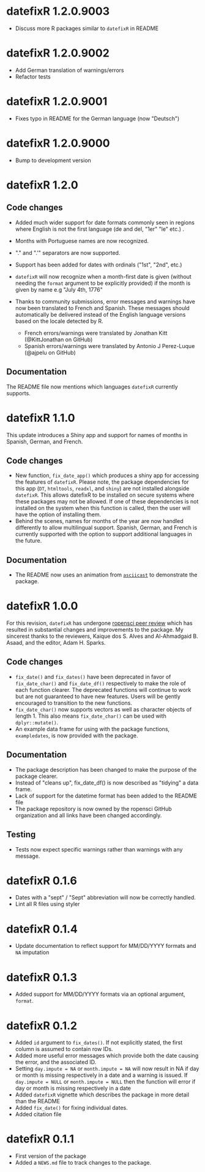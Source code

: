 <!-- NEWS.md is maintained by https://cynkra.github.io/fledge, do not edit -->

# datefixR 1.2.0.9003

- Discuss more R packages similar to `datefixR` in README


# datefixR 1.2.0.9002

- Add German translation of warnings/errors 
- Refactor tests


# datefixR 1.2.0.9001

- Fixes typo in README for the German language (now "Deutsch") 

# datefixR 1.2.0.9000

- Bump to development version

# datefixR 1.2.0

## Code changes

* Added much wider support for date formats commonly seen in regions where
  English is not the first language (de and del, "1er" "le" etc.) . 
* Months with Portuguese names are now recognized. 
* "." and ".'" separators are now supported.
* Support has been added for dates with ordinals ("1st", "2nd", etc.)
* `datefixR` will now recognize when a month-first date is given (without
  needing the `format` argument to be explicitly provided) if the month is
  given by name e.g "July 4th, 1776"
  

* Thanks to community submissions, error messages and warnings have now been
  translated to French and Spanish. These messages should automatically be
  delivered instead of the English language versions based on the locale
  detected by R. 
  * French errors/warnings were translated by Jonathan Kitt (@KittJonathan on
    GitHub)
  * Spanish errors/warnings were translated by Antonio J Perez-Luque (@ajpelu on
    GitHub)


## Documentation

The README file now mentions which languages `datefixR` currently supports. 


# datefixR 1.1.0

This update introduces a Shiny app and support for names of months in Spanish,
German, and French.

## Code changes

* New function, `fix_date_app()` which produces a shiny app for accessing
  the features of `datefixR`. Please note, the package dependencies for this app
  (`DT`, `htmltools`, `readxl`, and `shiny`) are not installed alongside
  `datefixR`. This allows datefixR to be installed on secure systems where these
  packages may not be allowed. If one of these dependencies is not installed on
  the system when this function is called, then the user will have the option of
  installing them.
* Behind the scenes, names for months of the year are now handled differently to
  allow multilingual support. Spanish, German, and French is currently supported
  with the option to support additional languages in the future.
  
## Documentation

* The README now uses an animation from
  [`asciicast`](https://CRAN.R-project.org/package=asciicast) to demonstrate the
  package. 

# datefixR 1.0.0

For this revision, `datefixR` has undergone
[ropensci peer review](https://github.com/ropensci/software-review/issues/533)
which has resulted in substantial changes and improvements to the package. My
sincerest thanks to the reviewers, Kaique dos S. Alves and Al-Ahmadgaid B.
Asaad, and the editor, Adam H. Sparks.  

## Code changes

* `fix_date()` and `fix_dates()` have been deprecated in favor of
  `fix_date_char()` and `fix_date_df()` respectively to make the role of each 
  function clearer. The deprecated functions will continue to work but are not
  guaranteed to have new features. Users will be gently encouraged to transition
  to the new functions. 
* `fix_date_char()` now supports vectors as well as character objects of length 1.
  This also means `fix_date_char()` can be used with `dplyr::mutate()`.
* An example data frame for using with the package functions, `exampledates`, is
  now provided with the package. 
  
## Documentation

* The package description has been changed to make the purpose of the package 
  clearer.
* Instead of "cleans up", fix_date_df() is now described as "tidying" a data
  frame. 
* Lack of support for the datetime format has been added to the README file
* The package repository is now owned by the ropensci GitHub organization and
  all links have been changed accordingly.

## Testing

* Tests now expect specific warnings rather than warnings with any message. 

# datefixR 0.1.6

* Dates with a "sept" / "Sept" abbreviation will now be correctly handled.
* Lint all R files using styler

# datefixR 0.1.4

* Update documentation to reflect support for MM/DD/YYYY formats and `NA`
  imputation

# datefixR 0.1.3

* Added support for MM/DD/YYYY formats via an optional argument, `format`.

# datefixR 0.1.2

* Added `id` argument to `fix_dates()`. If not explicitly stated, the first
  column is assumed to contain row IDs.
* Added more useful error messages which provide both the date causing the
  error, and the associated ID. 
* Setting `day.impute = NA` or `month.impute = NA` will now result in NA if day
  or month is missing respectively in a date and a warning is issued. If
  `day.impute = NULL` or `month.impute = NULL` then the function will error if
  day or month is missing respectively in a date
* Added `datefixR` vignette which describes the package in more detail than the
  README
* Added `fix_date()` for fixing individual dates.
* Added citation file
  
# datefixR 0.1.1

* First version of the package
* Added a `NEWS.md` file to track changes to the package.

